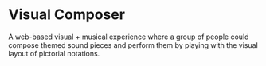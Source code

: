 # Visual Composer

A web-based visual + musical experience where a group of people could compose themed sound pieces and perform them by playing with the visual layout of pictorial notations.

